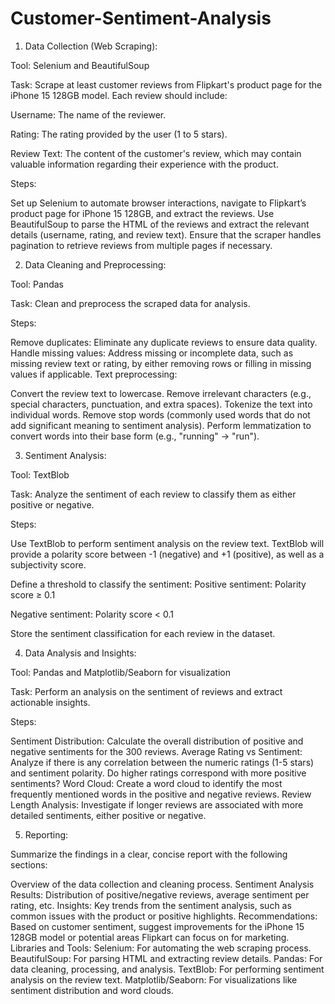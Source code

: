 # Customer-Sentiment-Analysis
1. Data Collection (Web Scraping):

Tool: Selenium and BeautifulSoup

Task: Scrape at least customer reviews from Flipkart's product page for the iPhone 15 128GB model. Each review should include:

Username: The name of the reviewer.

Rating: The rating provided by the user (1 to 5 stars).

Review Text: The content of the customer's review, which may contain valuable information regarding their experience with the product.

Steps:

Set up Selenium to automate browser interactions, navigate to Flipkart’s product page for iPhone 15 128GB, and extract the reviews.
Use BeautifulSoup to parse the HTML of the reviews and extract the relevant details (username, rating, and review text).
Ensure that the scraper handles pagination to retrieve reviews from multiple pages if necessary.
 

2. Data Cleaning and Preprocessing:

Tool: Pandas

Task: Clean and preprocess the scraped data for analysis.

Steps:

Remove duplicates: Eliminate any duplicate reviews to ensure data quality.
Handle missing values: Address missing or incomplete data, such as missing review text or rating, by either removing rows or filling in missing values if applicable.
Text preprocessing:

Convert the review text to lowercase.
Remove irrelevant characters (e.g., special characters, punctuation, and extra spaces).
Tokenize the text into individual words.
Remove stop words (commonly used words that do not add significant meaning to sentiment analysis).
Perform lemmatization to convert words into their base form (e.g., "running" → "run").
 

3. Sentiment Analysis:

Tool: TextBlob

Task: Analyze the sentiment of each review to classify them as either positive or negative.

Steps:

Use TextBlob to perform sentiment analysis on the review text.
TextBlob will provide a polarity score between -1 (negative) and +1 (positive), as well as a subjectivity score.

Define a threshold to classify the sentiment:
Positive sentiment: Polarity score ≥ 0.1

Negative sentiment: Polarity score < 0.1

Store the sentiment classification for each review in the dataset.
 

4. Data Analysis and Insights:

Tool: Pandas and Matplotlib/Seaborn for visualization

Task: Perform an analysis on the sentiment of reviews and extract actionable insights.

Steps:

Sentiment Distribution: Calculate the overall distribution of positive and negative sentiments for the 300 reviews.
Average Rating vs Sentiment: Analyze if there is any correlation between the numeric ratings (1-5 stars) and sentiment polarity. Do higher ratings correspond with more positive sentiments?
Word Cloud: Create a word cloud to identify the most frequently mentioned words in the positive and negative reviews.
Review Length Analysis: Investigate if longer reviews are associated with more detailed sentiments, either positive or negative.
 

5. Reporting:

Summarize the findings in a clear, concise report with the following sections:

Overview of the data collection and cleaning process.
Sentiment Analysis Results: Distribution of positive/negative reviews, average sentiment per rating, etc.
Insights: Key trends from the sentiment analysis, such as common issues with the product or positive highlights.
Recommendations: Based on customer sentiment, suggest improvements for the iPhone 15 128GB model or potential areas Flipkart can focus on for marketing.
Libraries and Tools:
Selenium: For automating the web scraping process.
BeautifulSoup: For parsing HTML and extracting review details.
Pandas: For data cleaning, processing, and analysis.
TextBlob: For performing sentiment analysis on the review text.
Matplotlib/Seaborn: For visualizations like sentiment distribution and word clouds.
